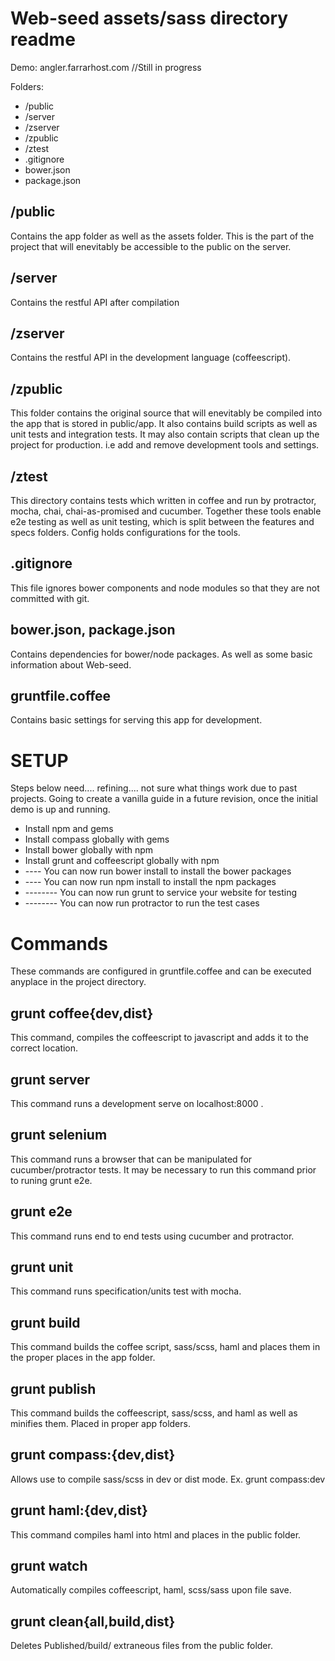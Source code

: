 Web-seed assets/sass directory readme
=====================================

Demo: angler.farrarhost.com //Still in progress

Folders:

* /public
* /server
* /zserver
* /zpublic
* /ztest
* .gitignore
* bower.json
* package.json

/public
-----
Contains the app folder as well as the assets folder. This is the part of the 
project that will enevitably be accessible to the public on the server.

/server
-------
Contains the restful API after compilation

/zserver
--------
Contains the restful API in the development language (coffeescript). 

/zpublic
-------
This folder contains the original source that will enevitably be compiled into
the app that is stored in public/app. It also contains build scripts as well as
unit tests and integration tests. It may also contain scripts that clean up the 
project for production. i.e add and remove development tools and settings.

/ztest
------
This directory contains tests which written in coffee and run by protractor,
mocha, chai, chai-as-promised and cucumber. Together these tools enable
e2e testing as well as unit testing, which is split between the features and
specs folders. Config holds configurations for the tools.

.gitignore
-----------
This file ignores bower components and node modules so that they are not 
committed with git. 

bower.json, package.json
-------
Contains dependencies for bower/node packages. As well as some basic information
about Web-seed.

gruntfile.coffee
------
Contains basic settings for serving this app for development.

SETUP
=====

Steps below need.... refining.... not sure what things work due to past projects.
Going to create a vanilla guide in a future revision, once the initial demo is
up and running.

* Install npm and gems
* Install compass globally with gems
* Install bower globally with npm
* Install grunt and coffeescript globally with npm
* ---- You can now run bower install to install the bower packages
* ---- You can now run npm install to install the npm packages
* -------- You can now run grunt to service your website for testing
* -------- You can now run protractor to run the test cases

Commands
========

These commands are configured in gruntfile.coffee and can be executed anyplace
in the project directory.


  grunt coffee{dev,dist}
  ------------
This command, compiles the coffeescript to javascript and adds it to the correct
location.


  grunt server
  ------------
This command runs a development serve on localhost:8000 .


  grunt selenium
  --------------
This command runs a browser that can be manipulated for cucumber/protractor
tests. It may be necessary to run this command prior to runing grunt e2e.


  grunt e2e
  ---------
This command runs end to end tests using cucumber and protractor.


  grunt unit
  ----------
This command runs specification/units test with mocha.


  grunt build
  -----------
This command builds the coffee script, sass/scss, haml and places them in the 
proper places in the app folder.


  grunt publish
  -------------
This command builds the coffeescript, sass/scss, and haml as well as minifies them.
Placed in proper app folders.


  grunt compass:{dev,dist}
  ------------------------
Allows use to compile sass/scss in dev or dist mode. Ex. grunt compass:dev


  grunt haml:{dev,dist}
  ---------------------
This command compiles haml into html and places in the public folder.


  grunt watch
  -----------
Automatically compiles coffeescript, haml, scss/sass upon file save.

  grunt clean{all,build,dist}
  ---------------------------
Deletes Published/build/ extraneous files from the public folder.
